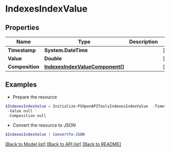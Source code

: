 # IndexesIndexValue
## Properties

Name | Type | Description | Notes
------------ | ------------- | ------------- | -------------
**Timestamp** | **System.DateTime** |  | [optional] 
**Value** | **Double** |  | [optional] 
**Composition** | [**IndexesIndexValueComponent[]**](IndexesIndexValueComponent.md) |  | [optional] 

## Examples

- Prepare the resource
```powershell
$IndexesIndexValue = Initialize-PSOpenAPIToolsIndexesIndexValue  -Timestamp null `
 -Value null `
 -Composition null
```

- Convert the resource to JSON
```powershell
$IndexesIndexValue | ConvertTo-JSON
```

[[Back to Model list]](../README.md#documentation-for-models) [[Back to API list]](../README.md#documentation-for-api-endpoints) [[Back to README]](../README.md)

